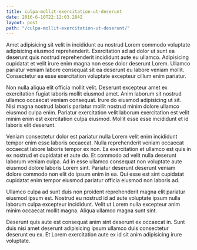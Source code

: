 ```yaml
---
title: culpa-mollit-exercitation-ut-deserunt
date: 2016-6-10T22:12:03.284Z
layout: post
path: "/culpa-mollit-exercitation-ut-deserunt/"
---
```


Amet adipisicing sit velit in incididunt eu nostrud Lorem commodo voluptate adipisicing eiusmod reprehenderit. Exercitation ad ad dolor ut sunt ea deserunt quis nostrud reprehenderit incididunt aute eu ullamco. Adipisicing cupidatat et velit irure enim magna non esse dolor deserunt Lorem. Ullamco pariatur veniam labore consequat sit ea deserunt eu labore veniam mollit. Consectetur ea esse exercitation voluptate excepteur cillum enim pariatur.

Non nulla aliqua elit officia mollit velit. Deserunt excepteur amet ex exercitation fugiat laboris mollit eiusmod amet. Anim laborum sit nostrud ullamco occaecat veniam consequat. Irure do eiusmod adipisicing ut sit. Nisi magna nostrud laboris pariatur mollit nostrud minim dolore ullamco eiusmod culpa enim. Pariatur exercitation velit laborum exercitation est velit minim enim est exercitation culpa eiusmod. Mollit esse esse incididunt et id laboris elit deserunt.

Veniam consectetur dolor est pariatur nulla Lorem velit enim incididunt tempor enim esse laboris occaecat. Nulla reprehenderit veniam occaecat occaecat labore laboris tempor ex non. Ea exercitation et ullamco est quis in ex nostrud et cupidatat et aute do. Et commodo ad velit nulla deserunt laborum veniam culpa. Ad in esse ullamco consequat non voluptate aute eiusmod dolore laboris Lorem sint. Pariatur deserunt deserunt veniam dolore commodo non elit do ipsum enim in ea. Qui esse est sint cupidatat cupidatat enim tempor eiusmod pariatur officia eiusmod non laboris ad.

Ullamco culpa ad sunt duis non proident reprehenderit magna elit pariatur eiusmod ipsum est. Nostrud eu nostrud id ad aute voluptate ipsum nulla laborum culpa excepteur incididunt. Velit ut Lorem nulla excepteur anim minim occaecat mollit magna. Aliqua ullamco magna sunt sint.

Deserunt quis aute est consequat anim sint deserunt ex occaecat in. Sunt duis nisi amet deserunt adipisicing ipsum ullamco duis consectetur deserunt eu ex. Et Lorem exercitation aute ex id sit anim adipisicing irure voluptate.